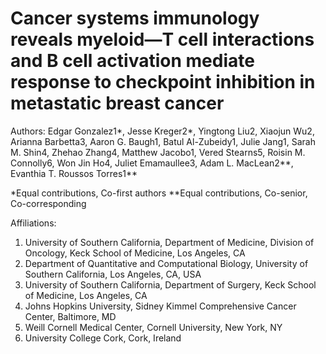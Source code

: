 # Cancer systems immunology reveals myeloid—T cell interactions and B cell activation mediate response to checkpoint inhibition in metastatic breast cancer

Authors: Edgar Gonzalez1*, Jesse Kreger2*, Yingtong Liu2, Xiaojun Wu2, Arianna Barbetta3, Aaron G. Baugh1, Batul Al-Zubeidy1, Julie Jang1, Sarah M. Shin4, Zhehao Zhang4, Matthew Jacobo1, Vered Stearns5, Roisin M. Connolly6, Won Jin Ho4, Juliet Emamaullee3, Adam L. MacLean2**, Evanthia T. Roussos Torres1**

*Equal contributions, Co-first authors
**Equal contributions, Co-senior, Co-corresponding

Affiliations:
1.	University of Southern California, Department of Medicine, Division of Oncology, Keck School of Medicine, Los Angeles, CA
2.	Department of Quantitative and Computational Biology, University of Southern California, Los Angeles, CA, USA
3.	University of Southern California, Department of Surgery, Keck School of Medicine, Los	 Angeles, CA
4.	Johns Hopkins University, Sidney Kimmel Comprehensive Cancer Center, Baltimore, MD
5.	Weill Cornell Medical Center, Cornell University, New York, NY
6.	University College Cork, Cork, Ireland
